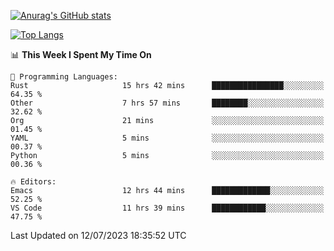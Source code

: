 [![Anurag's GitHub stats](https://github-readme-stats.vercel.app/api?username=wugouzi&count_private=true)](https://github.com/anuraghazra/github-readme-stats)

[![Top Langs](https://github-readme-stats.vercel.app/api/top-langs/?username=wugouzi&layout=compact&count_private=true&hide=html)](https://github.com/anuraghazra/github-readme-stats)

<!--START_SECTION:waka-->
📊 **This Week I Spent My Time On** 

```text
💬 Programming Languages: 
Rust                     15 hrs 42 mins      ████████████████░░░░░░░░░   64.35 % 
Other                    7 hrs 57 mins       ████████░░░░░░░░░░░░░░░░░   32.62 % 
Org                      21 mins             ░░░░░░░░░░░░░░░░░░░░░░░░░   01.45 % 
YAML                     5 mins              ░░░░░░░░░░░░░░░░░░░░░░░░░   00.37 % 
Python                   5 mins              ░░░░░░░░░░░░░░░░░░░░░░░░░   00.36 % 

🔥 Editors: 
Emacs                    12 hrs 44 mins      █████████████░░░░░░░░░░░░   52.25 % 
VS Code                  11 hrs 39 mins      ████████████░░░░░░░░░░░░░   47.75 % 
```


 Last Updated on 12/07/2023 18:35:52 UTC
<!--END_SECTION:waka-->

<!--
**wugouzi/wugouzi** is a ✨ _special_ ✨ repository because its `README.md` (this file) appears on your GitHub profile.

Here are some ideas to get you started:

- 🔭 I’m currently working on ...
- 🌱 I’m currently learning ...
- 👯 I’m looking to collaborate on ...
- 🤔 I’m looking for help with ...
- 💬 Ask me about ...
- 📫 How to reach me: ...
- 😄 Pronouns: ...
- ⚡ Fun fact: ...
-->
